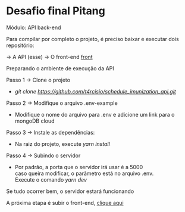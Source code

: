 # Desafio final Pitang

Módulo: API back-end

Para compilar por completo o projeto, é preciso baixar e executar dois repositório:

->	A API (esse)
->	O front-end [front](https://github.com/t4rcisio/schedule_imunization_consumer)



Preparando o ambiente de execução da API

Passo 1
-> Clone o projeto
- *git clone https://github.com/t4rcisio/schedule_imunization_api.git*

Passo 2
-> Modifique o arquivo .env-example
-  Modifique o nome do arquivo para .env e adicione um link para o mongoDB cloud

Passo 3 
-> Instale as dependências:
- Na raiz do projeto, execute  *yarn install*

Passo 4 
-> Subindo o servidor
- Por padrão, a porta que o servidor irá usar é a 5000<br />
        caso queira modificar, o parâmetro está no arquivo .env.<br />
        Execute o comando *yarn dev*

Se tudo ocorrer bem, o servidor estará funcionando<br />

A próxima etapa é subir o front-end, [clique aqui](https://github.com/t4rcisio/schedule_imunization_consumer)<br />
